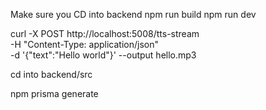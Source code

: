 Make sure you CD into backend
npm run build 
npm run dev


curl -X POST http://localhost:5008/tts-stream \
  -H "Content-Type: application/json" \
  -d '{"text":"Hello world"}' --output hello.mp3


  cd into backend/src

  npm prisma generate